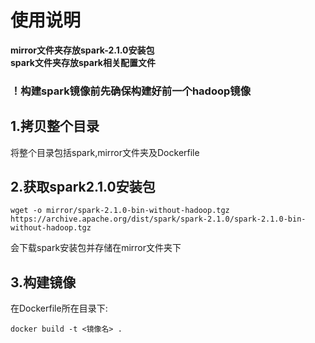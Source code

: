 ﻿# 使用说明

**mirror文件夹存放spark-2.1.0安装包  
spark文件夹存放spark相关配置文件**  

### ！构建spark镜像前先确保构建好前一个hadoop镜像

## 1.拷贝整个目录
将整个目录包括spark,mirror文件夹及Dockerfile

## 2.获取spark2.1.0安装包    
```
wget -o mirror/spark-2.1.0-bin-without-hadoop.tgz https://archive.apache.org/dist/spark/spark-2.1.0/spark-2.1.0-bin-without-hadoop.tgz
```   
会下载spark安装包并存储在mirror文件夹下

## 3.构建镜像
在Dockerfile所在目录下:  
```
docker build -t <镜像名> .
```




